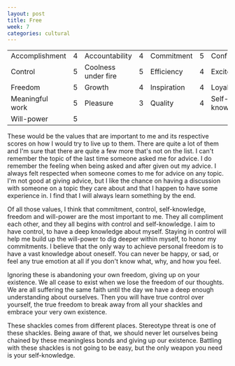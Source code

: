 ```yaml
---
layout: post
title: Free
week: 7
categories: cultural
---
```


<table class = 'post-table'>
  <tr>
    <td>Accomplishment</td>
    <td>4</td>
    <td>Accountability</td>
    <td>4</td>
    <td>Commitment</td>
    <td>5</td>
    <td>Confidence</td>
    <td>3</td>
  </tr>
  <tr>
    <td>Control</td>
    <td>5</td>
    <td>Coolness under fire</td>
    <td>5</td>
    <td>Efficiency</td>
    <td>4</td>
    <td>Excitement</td>
    <td>4</td>
  </tr>
  <tr>
    <td>Freedom</td>
    <td>5</td>
    <td>Growth</td>
    <td>4</td>
    <td>Inspiration</td>
    <td>4</td>
    <td>Loyalty</td>
    <td>4</td>
  </tr>
  <tr>
    <td>Meaningful work</td>
    <td>5</td>
    <td>Pleasure</td>
    <td>3</td>
    <td>Quality</td>
    <td>4</td>
    <td>Self-knowledge</td>
    <td>5</td>
  </tr>
  <tr>
    <td>Will-power</td>
    <td>5</td>
  </tr>
</table>

These would be the values that are important to me and its respective scores on how I would try to live up to them. There are quite a lot of them and I'm sure that there are quite a few more that's not on the list. I can't remember the topic of the last time someone asked me for advice. I do remember the feeling when being asked and after given out my advice. I always felt respected when someone comes to me for advice on any topic. I'm not good at giving advice, but I like the chance on having a discussion with someone on a topic they care about and that I happen to have some experience in. I find that I will always learn something by the end.

Of all those values, I think that commitment, control, self-knowledge, freedom and will-power are the most important to me. They all compliment each other, and they all begins with control and self-knowledge. I aim to have control, to have a deep knowledge about myself. Staying in control will help me build up the will-power to dig deeper within myself, to honor my commitments. I believe that the only way to achieve personal freedom is to have a vast knowledge about oneself. You can never be happy, or sad, or feel any true emotion at all if you don't know what, why, and how you feel.

Ignoring these is abandoning your own freedom, giving up on your existence. We all cease to exist when we lose the freedom of our thoughts. We are all suffering the same faith until the day we have a deep enough understanding about ourselves. Then you will have true control over yourself, the true freedom to break away from all your shackles and embrace your very own existence.

These shackles comes from different places. Stereotype threat is one of these shackles. Being aware of that, we should never let ourselves being chained by these meaningless bonds and giving up our existence. Battling with these shackles is not going to be easy, but the only weapon you need is your self-knowledge.